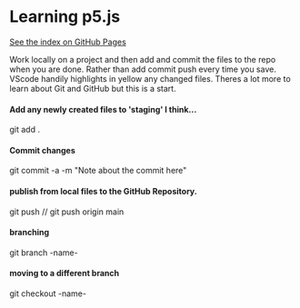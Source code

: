 # Learning p5.js #

[See the index on GitHub Pages](https://jimmywood95.github.io/learning-p5/)

Work locally on a project and then add and commit the files to the repo when you are done.
Rather than add commit push every time you save. VScode handily highlights in yellow any 
changed files. Theres a lot more to learn about Git and GitHub but this is a start.

#### Add any newly created files to 'staging' I think...
git add .

#### Commit changes
git commit -a -m "Note about the commit here"

#### publish from local files to the GitHub Repository.
git push // git push origin main

#### branching
git branch -name-

#### moving to a different branch
git checkout -name-